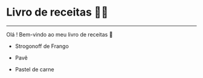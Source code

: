 # Livro de receitas :man_cook:

<hr>

Olá ! Bem-vindo ao meu livro de receitas :clap:

- Strogonoff de Frango

- Pavê

- Pastel de carne

  

